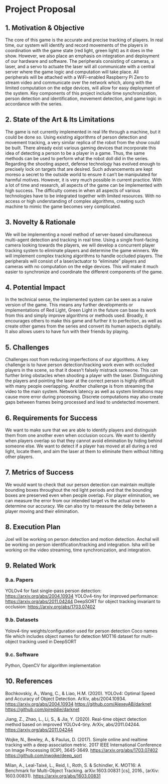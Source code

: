 # Project Proposal

## 1. Motivation & Objective

The core of this game is the accurate and precise tracking of players. In real time, our system will identify and record movements of the players in coordination with the game state (red light, green light) as it does in the show. However, we also place an emphasis on integration and deployment of our hardware and software. The peripherals consisting of cameras, a laser, and a servo to actuate the laser will all communicate with a central server where the game logic and computation will take place. All peripherals will be attached with a WiFi-enabled Raspberry Pi Zero to stream video and communicate over the network which, along with the limited computation on the edge devices, will allow for easy deployment of the system. Key components of this project include time synchronization, person detection and identification, movement detection, and game logic in accordance with the series.

## 2. State of the Art & Its Limitations

The game is not currently implemented in real life through a machine, but it could be done so. Using existing algorithms of person detection and movement tracking, a very similar replica of the robot from the show could be built. There already exist various gaming devices that incorporate this idea of detecting a person to be a player in a game. Thus, the same methods can be used to perform what the robot doll did in the series. Regarding the shooting aspect, defense technology has evolved enough to precisely lock on targets that are desired. Such advancements are kept moreso a secret to the outside world to ensure it can’t be manipulated for harmful motives. However, it is very much possible in current practice. With a lot of time and research, all aspects of the game can be implemented with high success. The difficulty comes in when all aspects of various technologies have to be integrated together with limited resources. With no access or high understanding of complex algorithms, creating such machine to mimic the game becomes very complicated.

## 3. Novelty & Rationale

We will be implementing a novel method of server-based simultaneous multi-agent detection and tracking in real time. Using a single front-facing camera looking towards the players, we will develop a concurrent player tracking system to eliminate players and determine the game winners. We will implement complex tracking algorithms to handle occluded players. The peripherals will consist of a laser/actuator to “eliminate” players and cameras with no computation on the edge devices. This will make it much easier to synchronize and coordinate the different components of the game.

## 4. Potential Impact

In the technical sense, the implemented system can be seen as a naive version of the game. This means any further developments or implementations of Red Light, Green Light in the future can base its work from this and simply improve algorithms or methods used. Broadly, it encourages others to make this game and further it to perfection, as well as create other games from the series and convert its human aspects digitally. It also allows users to have fun with their friends by playing.

## 5. Challenges

Challenges root from reducing imperfections of our algorithms. A key challenge is to have person detection/tracking work even with occluded players in the scene, so that it doesn’t falsely mistrack someone. This can further bring obstacles when shooting a player with the laser. Distinguishing the players and pointing the laser at the correct person is highly difficult with many people overlapping. Another challenge is from streaming the video to the main system. Network latency as well as system limitations may cause more error during processing. Discrete computations may also create gaps between frames being processed and lead to undetected movement.

## 6. Requirements for Success

We want to make sure that we are able to identify players and distinguish them from one another even when occlusion occurs. We want to identify when players overlap so that they cannot avoid elimination by hiding behind someone else. We want to detect if a player has moved at all during a red light, locate them, and aim the laser at them to eliminate them without hitting other players. 

## 7. Metrics of Success

We would want to check that our person detection can maintain multiple bounding boxes throughout the red light periods and that the bounding boxes are preserved even when people overlap. For player elimination, we can measure the error from our intended target vs the actual one to determine our accuracy. We can also try to measure the delay between a player moving and their elimination.

## 8. Execution Plan

Joel will be working on person detection and motion detection. Anchal will be working on person identification/tracking and integration. Isha will be working on the video streaming, time synchronization, and integration.

## 9. Related Work

### 9.a. Papers
YOLOv4 for fast single-pass person detection: https://arxiv.org/abs/2004.10934 
YOLOv4-tiny for improved performance: https://arxiv.org/abs/2011.04244
DeepSORT for object tracking invariant to occlusion: https://arxiv.org/abs/1703.07402

### 9.b. Datasets

Yolov4-tiny weights/configuration used for person detection
Coco names file which includes object names for detection
MOT16 dataset for multi-object tracking used in DeepSORT

### 9.c. Software
Python, OpenCV for algorithm implementation

## 10. References

Bochkovskiy, A., Wang, C., & Liao, H.M. (2020). YOLOv4: Optimal Speed and Accuracy of Object Detection. ArXiv, abs/2004.10934. https://arxiv.org/abs/2004.10934 
https://github.com/AlexeyAB/darknet
https://github.com/pjreddie/darknet

Jiang, Z., Zhao, L., Li, S., & Jia, Y. (2020). Real-time object detection method based on improved YOLOv4-tiny. ArXiv, abs/2011.04244. https://arxiv.org/abs/2011.04244

Wojke, N., Bewley, A., & Paulus, D. (2017). Simple online and realtime tracking with a deep association metric. 2017 IEEE International Conference on Image Processing (ICIP), 3645-3649. https://arxiv.org/abs/1703.07402
https://github.com/nwojke/deep_sort

Milan, A., Leal-Taixé, L., Reid, I., Roth, S. & Schindler, K. MOT16: A Benchmark for Multi-Object Tracking. arXiv:1603.00831 [cs], 2016., (arXiv: 1603.00831). https://arxiv.org/abs/1603.00831
